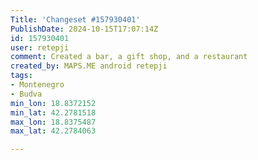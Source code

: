 ```yaml
---
Title: 'Changeset #157930401'
PublishDate: 2024-10-15T17:07:14Z
id: 157930401
user: retepji
comment: Created a bar, a gift shop, and a restaurant
created_by: MAPS.ME android retepji
tags:
- Montenegro
- Budva
min_lon: 18.8372152
min_lat: 42.2781518
max_lon: 18.8375487
max_lat: 42.2784063

---
```

